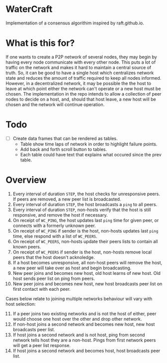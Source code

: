 # WaterCraft

Implementation of a consensus algorithim inspired by raft.github.io.

# What is this for?

If one wants to create a P2P network of several nodes, they may begin by having every node communicate with every other node. This puts a lot of traffic on the network and makes it hard to maintain a central source of truth. So, it can be good to have a single host which centralizes network state and reduces the amount of traffic required to keep all nodes informed. However, in a decentralized network, it may be possible the the host to leave at which point either the network can't operate or a new host must be chosen. The implementation in the repo intends to allow a collection of peer nodes to decide on a host, and, should that host leave, a new host will be chosen and the network will continue operation.    

# Todo

- [ ] Create data frames that can be rendered as tables.
    - Table show time laps of network in order to highlight failure points.
    - Add back and forth scroll button to tables.
    - Each table could have text that explains what occured since the prev table.
 
# Overview

1. Every interval of duration `STEP`, the host checks for unresponsive peers. If peers are removed, a new peer list is broadcasted.
2. Every interval of duration `STEP`, the host broadcasts a `ping` to all peers. 
3. Every interval of duration `STEP`, non-hosts verify that the host is still responsive, and remove the host if necessary.
4. On receipt of `WC_PING`, the host updates last `ping` time for given peer, or connects with a formerly unknown peer.
5. On receipt of `WC_PING` if sender is the host, non-hosts updates last `ping` time, else respond with a list of `WC_PEERS`.
6. On receipt of `WC_PEERS`, non-hosts update their peers lists to contain all known peers.
7. On receipt of `WC_PEERS` if sender is the host, non-hosts remove local peers that the host doesn't acknoledge.
8. If a host becomes unresponsive, all non-host peers will remove the host, a new peer will take over as host and begin broadcasting.
9. New peer joins and becomes new host, old host learns of new host. Old host sends peer list on ping from peers.
10. New peer joins and becomes new host, new host broadcasts peer list on first contact with each peer.

Cases below relate to joining multiple networks behaviour will vary with host selection:

11. If a peer joins two existing networks and is not the host of either, peer would choose one host over the other and drop other network.
12. If non-host joins a second network and becomes new host, new host broadcasts peer list. 
13. If host joins a second network and is not host, ping from second network tells host they are a non-host. Pings from first network peers will get a peer list response.
14. If host joins a second network and becomes host, host broadcasts peer list. 
